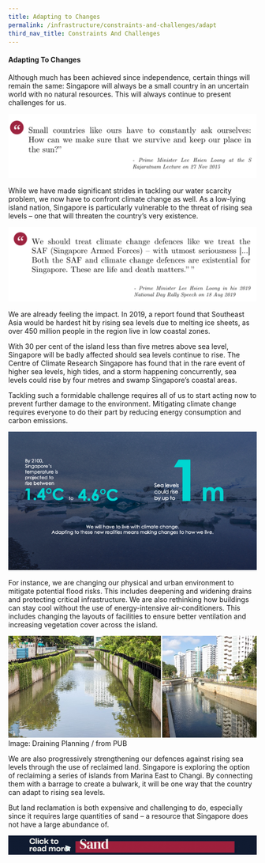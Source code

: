 ```yaml
---
title: Adapting to Changes
permalink: /infrastructure/constraints-and-challenges/adapt
third_nav_title: Constraints And Challenges
---
```

#### Adapting To Changes
Although much has been achieved since independence, certain things will remain the same: Singapore will always be a small country in an uncertain world with no natural resources. This will always continue to present challenges for us.

![Alt text for image on Isomer site](/images/infrastructure/constraints-and-challenges/Screenshot%202021-07-0135346.png)

While we have made significant strides in tackling our water scarcity problem, we now have to confront climate change as well. As a low-lying island nation, Singapore is particularly vulnerable to the threat of rising sea levels – one that will threaten the country’s very existence.

![Alt text for image on Isomer site](/images/infrastructure/constraints-and-challenges/Screenshot%202021-07-013525.png)

We are already feeling the impact. In 2019, a report found that Southeast Asia would be hardest hit by rising sea levels due to melting ice sheets, as over 450 million people in the region live in low coastal zones.

With 30 per cent of the island less than five metres above sea level, Singapore will be badly affected should sea levels continue to rise. The Centre of Climate Research Singapore has found that in the rare event of higher sea levels, high tides, and a storm happening concurrently, sea levels could rise by four metres and swamp Singapore’s coastal areas.

Tackling such a formidable challenge requires all of us to start acting now to prevent further damage to the environment. Mitigating climate change requires everyone to do their part by reducing energy consumption and carbon emissions.

![Alt text for image on Isomer site](/images/infrastructure/constraints-and-challenges/image034.png)

For instance, we are changing our physical and urban environment to mitigate potential flood risks. This includes deepening and widening drains and protecting critical infrastructure. We are also rethinking how buildings can stay cool without the use of energy-intensive air-conditioners. This includes changing the layouts of facilities to ensure better ventilation and increasing vegetation cover across the island.

![Alt text for image on Isomer site](/images/infrastructure/constraints-and-challenges/image036.jpg)Image: Draining Planning / from PUB

We are also progressively strengthening our defences against rising sea levels through the use of reclaimed land. Singapore is exploring the option of reclaiming a series of islands from Marina East to Changi. By connecting them with a barrage to create a bulwark, it will be one way that the country can adapt to rising sea levels.

But land reclamation is both expensive and challenging to do, especially since it requires large quantities of sand – a resource that Singapore does not have a large abundance of.

[![Alt text for image on Isomer site](/images/infrastructure/constraints-and-challenges/image038.gif)](/infrastructure/case-studies/resources#SAnchor)